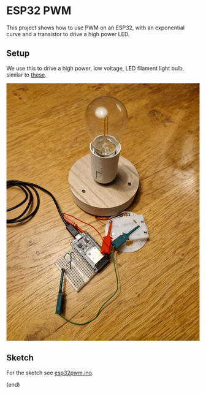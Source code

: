 # ESP32 PWM
This project shows how to use PWM on an ESP32, 
with an exponential curve and a transistor to drive a high power LED.

## Setup
We use this to drive a high power, low voltage, LED filament light bulb, similar
to [these](https://www.aliexpress.com/item/1005006027765315.html).

![Setup](setup.jpg)

## Sketch
For the sketch see [esp32pwm.ino](esp32pwm.ino).

(end)
